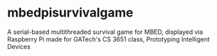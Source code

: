 # mbedpisurvivalgame
A serial-based multithreaded survival game for MBED, displayed via Raspberry Pi
made for GATech's CS 3651 class, Prototyping Intelligent Devices
